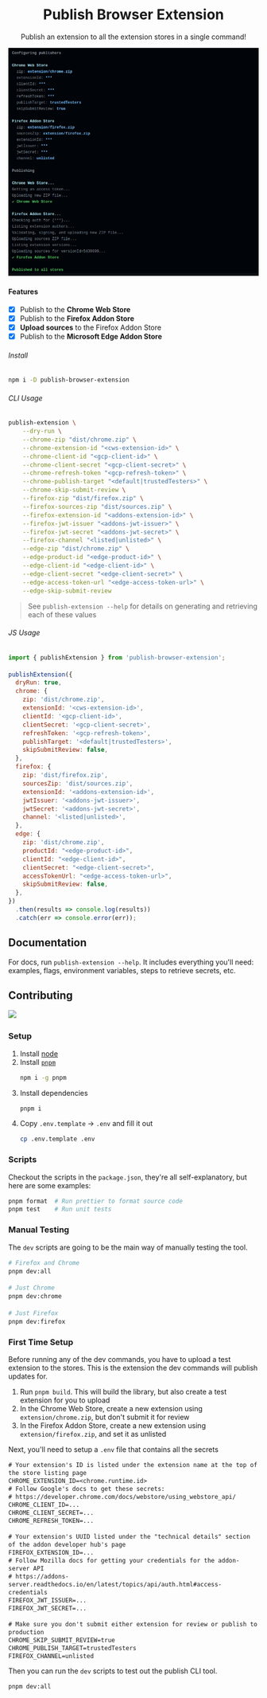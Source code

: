 <h1 align="center">Publish Browser Extension</h1>
<p align="center">Publish an extension to all the extension stores in a single command!</p>

![Demo](.github/assets/demo.png)

#### Features

- [x] Publish to the **Chrome Web Store**
- [x] Publish to the **Firefox Addon Store**
- [x] **Upload sources** to the Firefox Addon Store
- [x] Publish to the **Microsoft Edge Addon Store**

###### Install

```bash
npm i -D publish-browser-extension
```

###### CLI Usage

```bash
publish-extension \
    --dry-run \
    --chrome-zip "dist/chrome.zip" \
    --chrome-extension-id "<cws-extension-id>" \
    --chrome-client-id "<gcp-client-id>" \
    --chrome-client-secret "<gcp-client-secret>" \
    --chrome-refresh-token "<gcp-refresh-token>" \
    --chrome-publish-target "<default|trustedTesters>" \
    --chrome-skip-submit-review \
    --firefox-zip "dist/firefox.zip" \
    --firefox-sources-zip "dist/sources.zip" \
    --firefox-extension-id "<addons-extension-id>" \
    --firefox-jwt-issuer "<addons-jwt-issuer>" \
    --firefox-jwt-secret "<addons-jwt-secret>" \
    --firefox-channel "<listed|unlisted>" \
    --edge-zip "dist/chrome.zip" \
    --edge-product-id "<edge-product-id>" \
    --edge-client-id "<edge-client-id>" \
    --edge-client-secret "<edge-client-secret>" \
    --edge-access-token-url "<edge-access-token-url>" \
    --edge-skip-submit-review
```

> See `publish-extension --help` for details on generating and retrieving each of these values

###### JS Usage

<!-- prettier-ignore -->
```js
import { publishExtension } from 'publish-browser-extension';

publishExtension({
  dryRun: true,
  chrome: {
    zip: 'dist/chrome.zip',
    extensionId: '<cws-extension-id>',
    clientId: '<gcp-client-id>',
    clientSecret: '<gcp-client-secret>',
    refreshToken: '<gcp-refresh-token>',
    publishTarget: '<default|trustedTesters>',
    skipSubmitReview: false,
  },
  firefox: {
    zip: 'dist/firefox.zip',
    sourcesZip: 'dist/sources.zip',
    extensionId: '<addons-extension-id>',
    jwtIssuer: '<addons-jwt-issuer>',
    jwtSecret: '<addons-jwt-secret>',
    channel: '<listed|unlisted>',
  },
  edge: {
    zip: 'dist/chrome.zip',
    productId: "<edge-product-id>",
    clientId: "<edge-client-id>",
    clientSecret: "<edge-client-secret>",
    accessTokenUrl: "<edge-access-token-url>",
    skipSubmitReview: false,
  },
})
  .then(results => console.log(results))
  .catch(err => console.error(err));
```

## Documentation

For docs, run `publish-extension --help`. It includes everything you'll need: examples, flags, environment variables, steps to retrieve secrets, etc.

## Contributing

<a href="https://github.com/aklinker1/publish-browser-extension/graphs/contributors">
  <img src="https://contrib.rocks/image?repo=aklinker1/publish-browser-extension" />
</a>

### Setup

1. Install [node](https://nodejs.org)
2. Install [`pnpm`](https://pnpm.io/)
   ```bash
   npm i -g pnpm
   ```
3. Install dependencies
   ```bash
   pnpm i
   ```
4. Copy `.env.template` &rarr; `.env` and fill it out
   ```bash
   cp .env.template .env
   ```

### Scripts

Checkout the scripts in the `package.json`, they're all self-explanatory, but here are some examples:

```bash
pnpm format  # Run prettier to format source code
pnpm test    # Run unit tests
```

### Manual Testing

The `dev` scripts are going to be the main way of manually testing the tool.

```sh
# Firefox and Chrome
pnpm dev:all

# Just Chrome
pnpm dev:chrome

# Just Firefox
pnpm dev:firefox
```

### First Time Setup

Before running any of the dev commands, you have to upload a test extension to the stores. This is the extension the dev commands will publish updates for.

1. Run `pnpm build`. This will build the library, but also create a test extension for you to upload
1. In the Chrome Web Store, create a new extension using `extension/chrome.zip`, but don't submit it for review
1. In the Firefox Addon Store, create a new extension using `extension/firefox.zip`, and set it as unlisted

Next, you'll need to setup a `.env` file that contains all the secrets

```env
# Your extension's ID is listed under the extension name at the top of the store listing page
CHROME_EXTENSION_ID=<chrome.runtime.id>
# Follow Google's docs to get these secrets:
# https://developer.chrome.com/docs/webstore/using_webstore_api/
CHROME_CLIENT_ID=...
CHROME_CLIENT_SECRET=...
CHROME_REFRESH_TOKEN=...

# Your extension's UUID listed under the "technical details" section of the addon developer hub's page
FIREFOX_EXTENSION_ID=...
# Follow Mozilla docs for getting your credentials for the addon-server API
# https://addons-server.readthedocs.io/en/latest/topics/api/auth.html#access-credentials
FIREFOX_JWT_ISSUER=...
FIREFOX_JWT_SECRET=...

# Make sure you don't submit either extension for review or publish to production
CHROME_SKIP_SUBMIT_REVIEW=true
CHROME_PUBLISH_TARGET=trustedTesters
FIREFOX_CHANNEL=unlisted
```

Then you can run the `dev` scripts to test out the publish CLI tool.

```bash
pnpm dev:all
```
